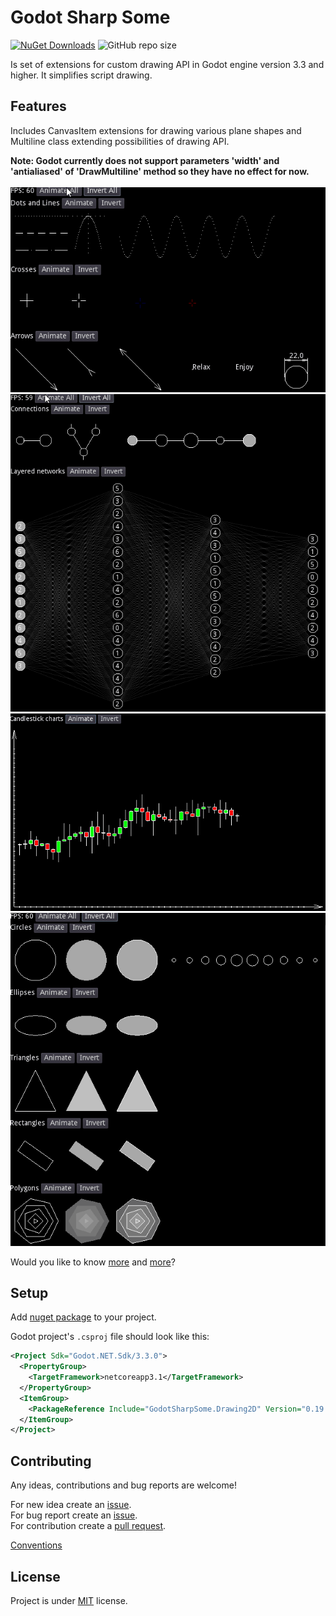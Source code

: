 # Godot Sharp Some

[![NuGet Downloads](https://img.shields.io/nuget/dt/GodotSharpSome.Drawing2D.svg)](https://www.nuget.org/packages/GodotSharpSome.Drawing2D/)
![GitHub repo size](https://img.shields.io/github/repo-size/jirikostiha/godot-sharp-some)  

Is set of extensions for custom drawing API in Godot engine version 3.3 and higher. It simplifies script drawing.

## Features

Includes CanvasItem extensions for drawing various plane shapes and Multiline class extending possibilities of drawing API.  

**Note: Godot currently does not support parameters 'width' and 'antialiased' of 'DrawMultiline' method so they have no effect for now.**  
\
![pic](./doc/images/dots_and_lines_animation.gif)
![pic](./doc/images/connections_animation.gif)
![pic](./doc/images/candlesticks_animation.gif)
![pic](./doc/images/primitives_animation.gif)

Would you like to know [more](./src/GodotSharpSome.Drawing2D/readme.md)
and [more](./src/usage/)?

## Setup

Add [nuget package](https://www.nuget.org/packages/GodotSharpSome.Drawing2D)
to your project.

Godot project's `.csproj` file should look like this:

```xml
<Project Sdk="Godot.NET.Sdk/3.3.0">
  <PropertyGroup>
    <TargetFramework>netcoreapp3.1</TargetFramework>
  </PropertyGroup>
  <ItemGroup>
    <PackageReference Include="GodotSharpSome.Drawing2D" Version="0.19.0" />
  </ItemGroup>
</Project>
```

## Contributing

Any ideas, contributions and bug reports are welcome!

For new idea create an [issue](https://docs.github.com/en/issues/tracking-your-work-with-issues/creating-an-issue).  
For bug report create an [issue](https://docs.github.com/en/issues/tracking-your-work-with-issues/creating-an-issue).  
For contribution create a [pull request](https://docs.github.com/en/pull-requests/collaborating-with-pull-requests/proposing-changes-to-your-work-with-pull-requests/creating-a-pull-request).  

[Conventions](./doc/conventions.md)  

## License

Project is under [MIT](./LICENSE) license.
